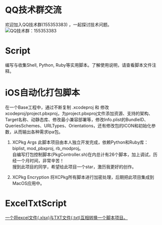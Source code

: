 # QQ技术群交流
欢迎加入QQ技术群(155353383) ，一起探讨技术问题。<br>
![QQ技术群：155353383](https://github.com/dgynfi/Script/raw/master/images/qq155353383.jpg)

# Script
编写与收集Shell, Python, Ruby等实用脚本。了解使用说明，请查看脚本文件注释。

# iOS自动化打包脚本
在一个Base工程中，通过不断复制 .xcodeproj 和 修改 xcodeproj/project.pbxproj，为project.pbxproj文件添加资源、支持的架构、Target名称、动静态库、修改最小兼容部署等，修改Info.plist的BundleID、QueriesSchemes、URLTypes、Orientations，还有修改包的ICON和初始化参数，从而输出各种需求ipa包。

1. XCPkg Args 
此脚本项目由本人独立开发完成，依赖Python和Ruby库：biplist, mod_pbxproj, rb_modproj。<br>
自编写打包控制脚本(PkgController.sh)在内总计有26个脚本，加上调试，历经一个月时间，非常辛苦！<br>
搜到此项目的同学，希望给此项目一个star，激历我更好的创作。

2. XCPkg Encryption
将XCPkg所有脚本进行加密处理，后期把此项目集成到MacOS应用中。

# ExcelTxtScript
[一个将excel文件(.xlsx)与TXT文件(.txt)互相转换一个脚本项目。](https://github.com/dgynfi/MacExcelTool)
